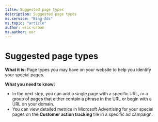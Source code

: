 ```yaml
---
title: Suggested page types
description: Suggested page types
ms.service: "Bing-Ads"
ms.topic: "article"
author: eric-urban
ms.author: eur
---
```


# Suggested page types

**What it is:** Page types you may have on your website to help you identify your special pages.

**What you need to know:**
- In the next step, you can add a single page with a specific URL, or a group of pages that either contain a phrase in the URL or begin with a URL on your domain.
- You can view detailed metrics in Microsoft Advertising for your special pages on the **Customer action tracking** tile in a specific ad campaign.


